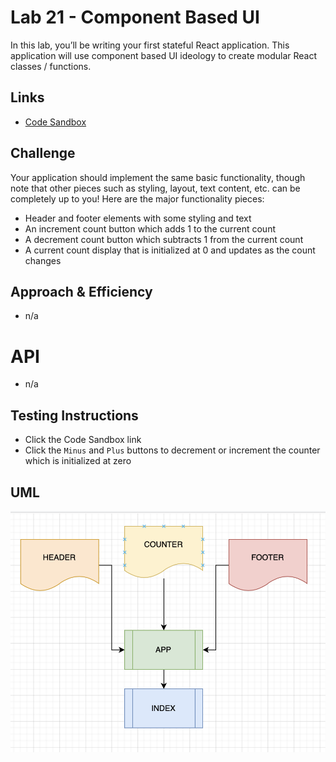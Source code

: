 # Lab 21 - Component Based UI

In this lab, you’ll be writing your first stateful React application. This application will use component based UI ideology to create modular React classes / functions.
    
## Links
    
- [Code Sandbox](https://codesandbox.io/s/ancient-water-ww8gj)
    
## Challenge
    
Your application should implement the same basic functionality, though note that other pieces such as styling, layout, text content, etc. can be completely up to you! Here are the major functionality pieces:

* Header and footer elements with some styling and text
* An increment count button which adds 1 to the current count
* A decrement count button which subtracts 1 from the current count
* A current count display that is initialized at 0 and updates as the count changes

## Approach & Efficiency

- n/a

# API

- n/a
    
## Testing Instructions
    
- Click the Code Sandbox link
- Click the `Minus` and `Plus` buttons to decrement or increment the counter which is initialized at zero

## UML
![lab-121-uml](/lab21uml.png)
